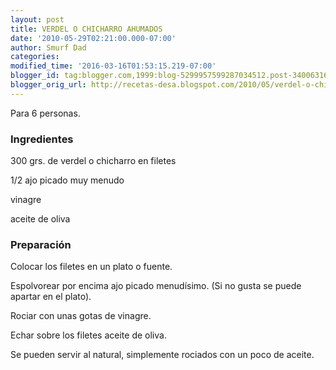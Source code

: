 ```yaml
---
layout: post
title: VERDEL O CHICHARRO AHUMADOS
date: '2010-05-29T02:21:00.000-07:00'
author: Smurf Dad
categories: 
modified_time: '2016-03-16T01:53:15.219-07:00'
blogger_id: tag:blogger.com,1999:blog-5299957599287034512.post-3400631659252028884
blogger_orig_url: http://recetas-desa.blogspot.com/2010/05/verdel-o-chicharro-ahumados.html
---
```


Para 6 personas.

<h3>Ingredientes</h3>
300 grs. de verdel o chicharro en filetes

1/2 ajo picado muy menudo

vinagre

aceite de oliva

<h3>Preparación</h3>
Colocar los filetes en un plato o fuente.

Espolvorear por encima ajo picado menudísimo. (Si no gusta se puede apartar en el plato).

Rociar con unas gotas de vinagre.

Echar sobre los filetes aceite de oliva.

Se pueden servir al natural, simplemente rociados con un poco de aceite.